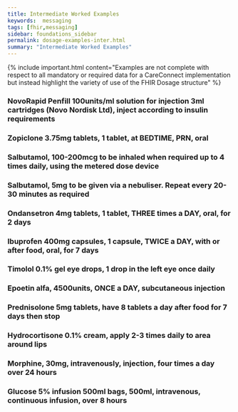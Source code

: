 ```yaml
---
title: Intermediate Worked Examples
keywords:  messaging
tags: [fhir,messaging]
sidebar: foundations_sidebar
permalink: dosage-examples-inter.html
summary: "Intermediate Worked Examples"
---
```


{% include important.html content="Examples are not complete with respect to all mandatory or required data for a CareConnect implementation but instead highlight the variety of use of the FHIR Dosage structure" %}

### NovoRapid Penfill 100units/ml solution for injection 3ml cartridges (Novo Nordisk Ltd), inject according to insulin requirements ###

<script src="https://gist.github.com/RobertGoochUK/029d9e231bc54fb3b0ac6386f9e0b501.js"></script>

### Zopiclone 3.75mg tablets, 1 tablet, at BEDTIME, PRN, oral ###

<script src="https://gist.github.com/RobertGoochUK/355dcf9b4e71f740e5b197b77f80818d.js"></script>

### Salbutamol, 100-200mcg to be inhaled when required up to 4 times daily, using the metered dose device ###

<script src="https://gist.github.com/RobertGoochUK/3058adde9517ffb68a62f55112e036f0.js"></script>

### Salbutamol, 5mg to be given via a nebuliser. Repeat every 20-30 minutes as required ###

<script src="https://gist.github.com/RobertGoochUK/ddf9ad03106e7203180b91436bd38689.js"></script>

### Ondansetron 4mg tablets, 1 tablet, THREE times a DAY, oral, for 2 days ###

<script src="https://gist.github.com/RobertGoochUK/61fc58eb264eb84d9b1411cbb4e3c2bc.js"></script>

### Ibuprofen 400mg capsules, 1 capsule, TWICE a DAY, with or after food, oral, for 7 days ###

<script src="https://gist.github.com/RobertGoochUK/58c53f158c5453308e082f25d782a94f.js"></script>

### Timolol 0.1% gel eye drops, 1 drop in the left eye once daily ###

<script src="https://gist.github.com/RobertGoochUK/184f6e053a1714347739c827a3de8773.js"></script>

### Epoetin alfa, 4500units, ONCE a DAY, subcutaneous injection ###

<script src="https://gist.github.com/RobertGoochUK/adaed4fbce1276ae287178417b2985c5.js"></script>

### Prednisolone 5mg tablets, have 8 tablets a day after food for 7 days then stop ###

<script src="https://gist.github.com/RobertGoochUK/abd7ce473f5fe38ed1865134a9cfa1b5.js"></script>

### Hydrocortisone 0.1% cream, apply 2-3 times daily to area around lips ###

<script src="https://gist.github.com/RobertGoochUK/340ff8c4c169f972532b62a1b3f32a37.js"></script>

### Morphine, 30mg, intravenously, injection, four times a day over 24 hours ###

<script src="https://gist.github.com/RobertGoochUK/5b987bcdafe267b597c9c432a9a11c11.js"></script>

### Glucose 5% infusion 500ml bags, 500ml, intravenous, continuous infusion, over 8 hours ###

<script src="https://gist.github.com/RobertGoochUK/6a992f5415ef2ba7ddfab2d4e69337a7.js"></script>